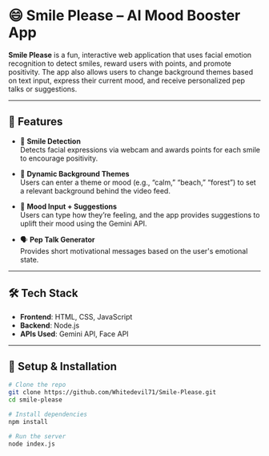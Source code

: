 # 😄 Smile Please – AI Mood Booster App

**Smile Please** is a fun, interactive web application that uses facial emotion recognition to detect smiles, reward users with points, and promote positivity. The app also allows users to change background themes based on text input, express their current mood, and receive personalized pep talks or suggestions.

---

## 🚀 Features

- 🎯 **Smile Detection**  
  Detects facial expressions via webcam and awards points for each smile to encourage positivity.

- 🎨 **Dynamic Background Themes**  
  Users can enter a theme or mood (e.g., “calm,” “beach,” “forest”) to set a relevant background behind the video feed.

- 🧠 **Mood Input + Suggestions**  
  Users can type how they’re feeling, and the app provides suggestions to uplift their mood using the Gemini API.

- 🗣️ **Pep Talk Generator**  
  Provides short motivational messages based on the user's emotional state.

---

## 🛠️ Tech Stack

- **Frontend**: HTML, CSS, JavaScript  
- **Backend**: Node.js  
- **APIs Used**: Gemini API, Face API

---

## 🔧 Setup & Installation

```bash
# Clone the repo
git clone https://github.com/Whitedevil71/Smile-Please.git
cd smile-please

# Install dependencies
npm install

# Run the server
node index.js
